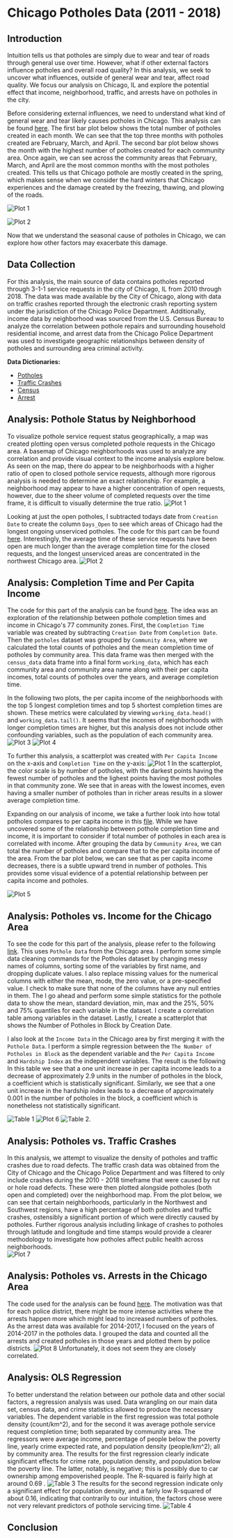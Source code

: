 # Chicago Potholes Data (2011 - 2018)

## Introduction

Intuition tells us that potholes are simply due to wear and tear of roads through general use over time. However, what if other external factors influence potholes and overall road quality? In this analysis, we seek to uncover what influences, outside of general wear and tear, affect road quality. We focus our analysis on Chicago, IL and explore the potential effect that income, neighborhood, traffic, and arrests have on potholes in the city. 

Before considering external influences, we need to understand what kind of general wear and tear likely causes potholes in Chicago. This analysis can be found [here](code/potholes_by_month.ipynb). The first bar plot below shows the total number of potholes created in each month. We can see that the top three months with potholes created are February, March, and April. The second bar plot below shows the month with the highest number of potholes created for each community area. Once again, we can see across the community areas that February, March, and April are the most common months with the most potholes created. This tells us that Chicago pothole are mostly created in the spring, which makes sense when we consider the hard winters that Chicago experiences and the damage created by the freezing, thawing, and plowing of the roads. 

![Plot 1](artifacts/counts_by_month.png)

![Plot 2](artifacts/top_months.png)

Now that we understand the seasonal cause of potholes in Chicago, we can explore how other factors may exacerbate this damage. 

## Data Collection
For this analysis, the main source of data contains potholes reported through 3-1-1 service requests in the city of Chicago, IL from 2010 through 2018. The data was made available by the City of Chicago, along with data on traffic crashes reported through the electronic crash reporting system under the jurisdiction of the Chicago Police Department. Additionally, income data by neighborhood was sourced from the U.S. Census Bureau to analyze the correlation between pothole repairs and surrounding household residential income, and arrest data from the Chicago Police Department was used to investigate geographic relationships between density of potholes and surrounding area criminal activity.

**Data Dictionaries:**
- [Potholes](data/potholes_data_dictionary.csv)
- [Traffic Crashes](data/crash_data_dictionary.csv)
- [Census](data/census_data_dictionary.csv )
- [Arrest](data/arrest_data_dictionary.csv)

## Analysis: Pothole Status by Neighborhood
To visualize pothole service request status geographically, a map was created plotting open versus completed pothole requests in the Chicago area. A basemap of Chicago neighborhoods was used to analyze any correlation and provide visual context to the income analysis explore below. As seen on the map, there do appear to be neighborhoods with a higher ratio of open to closed pothole service requests, although more rigorous analysis is needed to determine an exact relationship. For example, a neighborhood may appear to have a higher concentration of open requests, however, due to the sheer volume of completed requests over the time frame, it is difficult to visually determine the true ratio.
![Plot 1](artifacts/pothole_status_map.png)

Looking at just the open potholes, I subtracted todays date from `Creation Date` to create the column `Days_Open` to see which areas of Chicago had the longest ongoing unserviced potholes. The code for this part can be found [here](code/open_potholes_map.ipynb). Interestingly, the average time of these service requests have been open are much longer than the average completion time for the closed requests, and the longest unserviced areas are concentrated in the northwest Chicago area.
 ![Plot 2](artifacts/open_potholes.png)


## Analysis: Completion Time and Per Capita Income
The code for this part of the analysis can be found [here](code/census-pot.ipynb).
The idea was an exploration of the relationship between pothole completion times and income in Chicago's 77 community zones. First, the `Completion Time` variable was created by subtracting `Creation Date` from `Completion Date`. Then the `potholes` dataset was grouped by `Community Area`, where we calculated the total counts of potholes and the mean completion time of potholes by community area. This data frame was then merged with the `census_data` data frame into a final form `working_data`, which has each community area and community area name along with their per capita incomes, total counts of potholes over the years, and average completion time.

In the following two plots, the per capita income of the neighborhoods with the top 5 longest completion times and top 5 shortest completion times are shown. These metrics were calculated by viewing `working_data.head() ` and `working_data.tail()`. It seems that the incomes of neighborhoods with longer completion times are higher, but this analysis does not include other confounding variables, such as the population of each community area.
![Plot 3](artifacts/top_5.png)
![Plot 4](artifacts/bottom_5.png)

To further this analysis, a scatterplot was created with `Per Capita Income` on the x-axis and `Completion Time` on the y-axis: ![Plot 1](artifacts/income_scatter.png)
In the scatterplot, the color scale is by number of potholes, with the darkest points having the fewest number of potholes and the lighest points having the most potholes in that community zone. We see that in areas with the lowest incomes, even having a smaller number of potholes than in richer areas results in a slower average completion time.

Expanding on our analysis of income, we take a further look into how total potholes compares to per capita income in this [file](code/potholes_by_income.ipynb). While we have uncovered some of the relationship between pothole completion time and income, it is important to consider if total number of potholes in each area is correlated with income. After grouping the data by `Community Area`, we can total the number of potholes and compare that to the per capita income of the area.  From the bar plot below, we can see that as per capita income decreases, there is a subtle upward trend in number of potholes. This provides some visual evidence of a potential relationship between per capita income and potholes. 

![Plot 5](artifacts/counts_by_income.png)


## Analysis: Potholes vs. Income for the Chicago Area
To see the code for this part of the analysis, please refer to the following [link](Data_Cleaning/pothole_data/Pothole_data.ipynb). This uses `Pothole Data` from the Chicago area.
I perform some simple data cleaning commands for the Potholes dataset by changing messy names of columns, sorting some of the variables by first name, and dropping duplicate values. I also replace missing values for the numerical columns with either the mean, mode, the zero value, or a pre-specified value. I check to make sure that none of the columns have any null entries in them. The I go ahead and perform some simple statistics for the pothole data to show the mean, standard deviation, min, max and the 25%, 50% and 75% quantiles for each variable in the dataset. I create a correlation table among variables in the dataset. Lastly, I create a scatterplot that shows the Number of Potholes in Block by Creation Date.  

I also look at the `Income Data` in the Chicago area by first merging it with the `Pothole Data`. I perform a simple regression between the `The Number of Potholes in Block` as the dependent variable and the `Per Capita Income` and `Hardship Index` as the independent variables. The result is the following
In this table we see that a one unit increase in per capita income leads to a decrease of approximately 2.9 units in the number of potholes in the block, a coefficient which is statistically significant. Similarly, we see that a one unit increase in the hardship index leads to a decrease of approximately 0.001 in the number of potholes in the block, a coefficient which is nonetheless not statistically significant.

![Table 1](artifacts/PotholeData_statistics.png)
![Plot 6](artifacts/Scatter_plot.png)
![Table 2](artifacts/pothole_income_regression.png).


## Analysis: Potholes vs. Traffic Crashes
In this analysis, we attempt to visualize the density of potholes and traffic crashes due to road defects. The traffic crash data was obtained from the City of Chicago and the Chicago Police Department and was filtered to only include crashes during the 2010 - 2018 timeframe that were caused by rut or hole road defects. These were then plotted alongside potholes (both open and completed) over the neighborhood map. From the plot below, we can see that certain neighborhoods, particularly in the Northwest and Southwest regions, have a high percentage of both potholes and traffic crashes, ostensibly a significant portion of which were directly caused by potholes. Further rigorous analysis including linkage of crashes to potholes through latitude and longitude and time stamps would provide a clearer methodology to investigate how potholes affect public health across neighborhoods.  
![Plot 7](artifacts/dualmap.png)

## Analysis: Potholes vs. Arrests in the Chicago Area
The code used for the analysis can be found [here](code/arrestdata.ipynb).
The motivation was that for each police district, there might be more intense activities where the arrests happen more which might lead to increased numbers of potholes. As the arrest data was available for 2014-2017, I focused on the years of 2014-2017 in the potholes data. I grouped the data and counted all the arrests and created potholes in those years and plotted them by police districts.
![Plot 8](artifacts/arrests_and_potholes.png)
Unfortunately, it does not seem they are closely correlated.

## Analysis: OLS Regression
To better understand the relation between our pothole data and other social factors, a regression analysis was used. Data wrangling on our main data set, census data, and crime statistics allowed to produce the necessary variables. The dependent variable in the first regression was total pothole density (count/km^2), and for the second it was average pothole service request completion time; both separated by community area. The regressors were average income, percentage of people below the poverty line, yearly crime expected rate, and population density (people/km^2); all by community area.
The results for the first regression clearly indicate significant effects for crime rate, population density, and population below the poverty line. The latter, notably, is negative; this is possibly due to car ownership among empoverished people. The R-squared is fairly high at around 0.69 .
![Table 3](artifacts/reg1.png)
The results for the second regression indicate only a significant effect for population density, and a fairly low R-squared of about 0.16, indicating that contrarily to our intuition, the factors chose were not very relevant predictors of pothole servicing time.
![Table 4](artifacts/reg2.png)

## Conclusion


